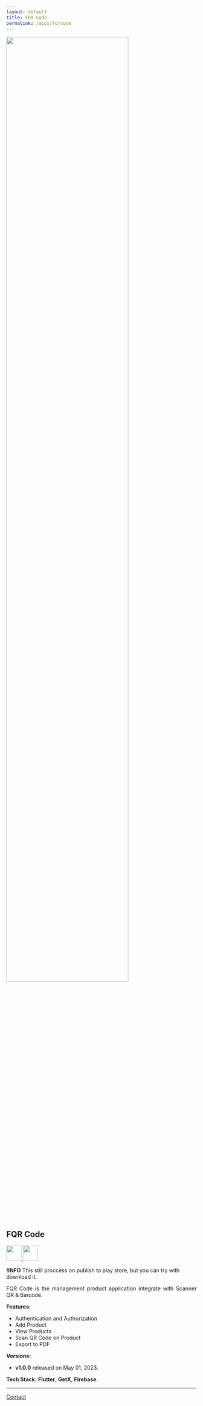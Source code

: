 ```yaml
---
layout: default
title: FQR Code
permalink: /apps/fqrcode
---
```


<div class="text-center">
  <picture>
    <source srcset="{{ site.baseurl }}/assets/apps/fqrcode/fqrcode-prev.png" width="80%" media="(prefers-color-scheme: dark)">
    <img src="{{ site.baseurl }}/assets/apps/fqrcode/fqrcode-prev.png" width="80%">
  </picture>
</div>

## FQR Code

<p class="no-marker-link">
<a href="https://drive.google.com/file/d/1cZjWI4HVjqXpnJtsSLlsun06LxxXAdY9/view?usp=sharing" target="_blank">
  <picture>
      <source srcset="{{ site.baseurl }}/assets/badges/touch.svg" height="40">
      <img src="{{ site.baseurl }}/assets/badges/touch.svg" height="40">
  </picture>
</a>
<a href="{{ site.links.notes }}" target="_blank"  class="pe-none" tabindex="-1" aria-disabled="true">
  <picture>
      <source srcset="{{ site.baseurl }}/assets/badges/google-play-store-badge.svg" height="40">
      <img src="{{ site.baseurl }}/assets/badges/google-play-store-badge.svg" height="40">
  </picture>
</a>
</p>

**!INFO** This still proccess on publish to play store, but you can try with download it.

<p align="justify">
FQR Code is the management product application integrate with Scanner QR & Barcode.
</p>

**Features:**

- Authentication and Authorization
- Add Product
- View Products
- Scan QR Code on Product
- Export to PDF

**Versions:**
- **v1.0.0** released on May 01, 2023.

**Tech Stack:** **Flutter**, **GetX**, **Firebase**.

---

<a href="mailto:mrschwartx@gmail.com">Contact</a>

